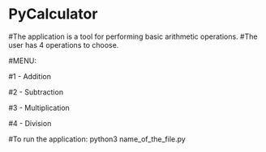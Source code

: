 # PyCalculator

#The application is a tool for performing basic arithmetic operations. 
#The user has 4 operations to choose. 

#MENU:

#1 - Addition 

#2 - Subtraction

#3 - Multiplication 

#4 - Division

#To run the application: python3 name_of_the_file.py


